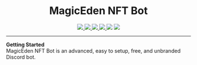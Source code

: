 <h1 align="center">MagicEden NFT Bot</h1>
<p align="center">
    <a href="LICENSE">
        <img src="https://img.shields.io/github/license/hattvr/?label=License">
    </a>
    <a href="https://github.com/hattvr/MagicEden-NFT-Bot/stargazers">
        <img src="https://img.shields.io/github/stars/hattvr/MagicEden-NFT-Bot?label=Stars">
    </a>
    <a href="https://github.com/hattvr/MagicEden-NFT-Bot/releases/latest">
        <img src="https://img.shields.io/github/v/release/hattvr/MagicEden-NFT-Bot?label=Latest%20Version">
    </a>
    <a href="https://github.com/hattvr/MagicEden-NFT-Bot/commit/master">
        <img src="https://img.shields.io/github/last-commit/hattvr/MagicEden-NFT-Bot?label=Last%20Update">
    </a>
    <img src="https://img.shields.io/github/languages/code-size/hattvr/MagicEden-NFT-Bot?label=Size">
    <a href="https://github.com/hattvr/MagicEden-NFT-Bot/issues">
        <img src="https://img.shields.io/github/issues/hattvr/MagicEden-NFT-Bot?label=Issues">
    </a>
</p>

---

**Getting Started**  
MagicEden NFT Bot is an advanced, easy to setup, free, and unbranded Discord bot.
